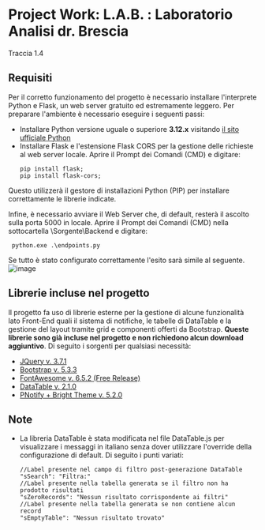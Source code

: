 # Project Work: L.A.B. : Laboratorio Analisi dr. Brescia
Traccia 1.4

## Requisiti
Per il corretto funzionamento del progetto è necessario installare l'interprete Python e Flask, un web server gratuito ed estremamente leggero.
Per preparare l'ambiente è necessario eseguire i seguenti passi:
- Installare Python versione uguale o superiore **3.12.x** visitando [il sito ufficiale Python](https://www.python.org/downloads/)
- Installare Flask e l'estensione Flask CORS per la gestione delle richieste al web server locale. Aprire il Prompt dei Comandi (CMD) e digitare:
  ```
  pip install flask;
  pip install flask-cors;
  ```
Questo utilizzerà il gestore di installazioni Python (PIP) per installare correttamente le librerie indicate.

Infine, è necessario avviare il Web Server che, di default, resterà il ascolto sulla porta 5000 in locale.
Aprire il Prompt dei Comandi (CMD) nella sottocartella \Sorgente\Backend e digitare:
 ```
  python.exe .\endpoints.py
 ```
Se tutto è stato configurato correttamente l'esito sarà simile al seguente.
![image](https://github.com/user-attachments/assets/9d731b6c-5e67-45ef-a3eb-60d878242cf3)

## Librerie incluse nel progetto
Il progetto fa uso di librerie esterne per la gestione di alcune funzionalità lato Front-End quali il sistema di notifiche, le tabelle di DataTable e la gestione del layout tramite grid e componenti offerti da Bootstrap.
**Queste librerie sono già incluse nel progetto e non richiedono alcun download aggiuntivo**. Di seguito i sorgenti per qualsiasi necessità:
- [JQuery v. 3.7.1](https://jquery.com/download/)
- [Bootstrap v. 5.3.3](https://getbootstrap.com/docs/5.3/getting-started/download/)
- [FontAwesome v. 6.5.2 (Free Release)](https://fontawesome.com/start)
- [DataTable v. 2.1.0](https://datatables.net/download/)
- [PNotify + Bright Theme v. 5.2.0](https://github.com/sciactive/pnotify/blob/master/README.md)
 
## Note
- La libreria DataTable è stata modificata nel file DataTable.js per visualizzare i messaggi in italiano senza dover utilizzare l'override della configurazione di default. Di seguito i punti variati:
  ```
  //Label presente nel campo di filtro post-generazione DataTable
  "sSearch": "Filtra:"
  //Label presente nella tabella generata se il filtro non ha prodotto risultati
  "sZeroRecords": "Nessun risultato corrispondente ai filtri"
  //Label presente nella tabella generata se non contiene alcun record
  "sEmptyTable": "Nessun risultato trovato"
  ``` 
 
